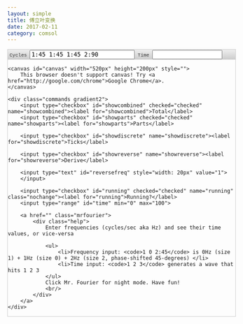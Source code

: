 ```yaml
---
layout: simple
title: 傅立叶变换
date: 2017-02-11
category: comsol
---
```


<head>
<script src="//cdnjs.cloudflare.com/ajax/libs/underscore.js/1.4.2/underscore-min.js"></script>
<script src="//ajax.googleapis.com/ajax/libs/jquery/1.8.2/jquery.min.js"></script>
<script src="//cdnjs.cloudflare.com/ajax/libs/modernizr/2.6.2/modernizr.min.js"></script>
<script src="//ajax.cdnjs.com/ajax/libs/json2/20110223/json2.js"></script>

<!--
TODO:
DONE: Have a "details mode" where we see how we got the frequencies.
- In details mode, have a table / dropdown for you to pick what frequency to analyze
-->
<script type="text/javascript">
	// from view-source:http://treeblurb.com/dev_math/sin_canv00.html
	var x_size = 150;
	var y_size = 100;
    var settings = {
        canvas: {
            width: 0,       // autodetected
            height: 0,
        },
        timegraph_center_x: 150,
        timegraph_center_y: 100,
        timegraph_height: 60,
        timegraph_width: 360,
        circle_radius: 60,
        circle_center_x: 80,
        circle_center_y: 100,
        axis_margin_left: 15,
        axis_margin_top: 15,
        axis_margin_bottom: 15,
        axis_margin_right: 25,
        refresh: 50,    // interval refresh in ms
        steps: 60,      // # of intervals to divide wave into
        cyclegraph_dot: {
            strokeStyle: "#ccc",
            lineWidth: 1.5,
            radius: 3.5,
            fillStyle: "Orange"
        },
        timegraph_dot: {
            strokeStyle: "#ccccff",
            lineWidth: 1.0,
            radius: 3.5,
            fillStyle: "Orange"
        },
        axes: {
            strokeStyle: "#999",
            lineWidth: 0.5
        },
        wave: {
            fillStyle: "rgba(0,0,0,0)",
            strokeStyle: "#C2A7DD",
            lineWidth: 1.5
        },
        combined: {
            color: "#4A93FA"
        },
        interval: {
            dotcolor: "rgba(255, 165, 0, 0.8)",
            lineStyle: "rgba(255, 165, 0, 0.5)",
            lineWidth: 1.0,
        },
        unitcircle: {
            fillStyle: "rgba(0,0,0,0)",
            strokeStyle: "#999",
            lineWidth: 0.5
        },
        cycle: {
            poscolor: "#37B610",
            negcolor: "#E95C59",
            zerocolor: "#999"
        },
        text: {
            font: "normal 12px Courier",
            fillStyle: "#888"
        }
    };
    function getURLParameter(name) {
        return decodeURIComponent((new RegExp('[?|&]' + name + '=' + '([^&;]+?)(&|#|;|$)').exec(location.search)||[,""])[1].replace(/\+/g, '%20'))||null;
    }
    function roundTo(n, digits) {
        return Math.round(n * Math.pow(10, digits)) / Math.pow(10, digits);
    }
    // TODO: perhaps unnecessary, but good for learning: load canvas caches (if possible) and draw into the original
    var cachedCanvas = {};
    function getCachedCanvas(key) {
        return cachedCanvas[key] || null;
    }
    function setCachedCanvas(key, ctx) {
        // flush cache
        if (_(cachedCanvas).keys().length > 25) {
            cachedCanvas = {};
        }
        cachedCanvas[key] = ctx;
    }
    function generateCanvas() {
        var canvas = document.createElement('canvas');
        canvas.width = settings.canvas.width;
        canvas.height = settings.canvas.height;
        return canvas;
    }
    function cachedRender(key, ctx, renderfn) {
        key = JSON.stringify(key);
        var cachedCanvas = getCachedCanvas(key);
        if (!cachedCanvas) {
            cachedCanvas = generateCanvas();
            cached_ctx = cachedCanvas.getContext("2d");
            resetCanvas(cached_ctx);
            renderfn(cached_ctx);
            setCachedCanvas(key, cachedCanvas);
        }
        ctx.drawImage(cachedCanvas, 0, 0);
    }
    // cycleFn: function(x) that returns value for a time point
    // key: unique key for this call, used for caching
    function timegraph_path(ctx, cycleFn, strokeStyle)
    {
        var N = settings.timegraph_width; // buttery-smooth, pixel-by-pixel
        var dx = 2 * (Math.PI) / N;;
        var x = 0;
        var px = settings.timegraph_center_x;
        var px_orig = px;
        var py = settings.timegraph_center_y;
        ctx.beginPath();
        ctx.lineWidth = settings.wave.lineWidth;
        ctx.strokeStyle = strokeStyle || settings.wave.strokeStyle;
        // have one extra point so curves wrap nicely
        for (var i = 0; i <= N; i++) {
            var x = 2 * Math.PI * i/N;
            y = cycleFn(x);
            var px = settings.timegraph_center_x + x * (180 / Math.PI) * settings.timegraph_width / 360;
            var py = settings.timegraph_center_y - settings.timegraph_height*y;
            if (i == 0) {
                ctx.moveTo(px, py);
            }
            else {
                ctx.lineTo(px, py);
            }
        }
        ctx.stroke();
        ctx.closePath();
    }
    function path_circ(ctx, x, y, r)
    {
        ctx.beginPath();
        ctx.arc(x, y, r, 0, Math.PI * 2, true);     //arc(x, y, radius, startAngle, endAngle, anticlockwise)
        ctx.stroke(); 
        ctx.closePath();
    }
    function path_line(ctx, x0, y0, x1, y1)
    {
        ctx.beginPath();
        ctx.moveTo(x0, y0);
        ctx.lineTo(x1, y1);
        ctx.stroke(); 
        ctx.closePath();
    }
    // place circle on canvas 
    function path_dot(ctx, x, y, radius)
    {
        radius = radius || 3.5;
        ctx.beginPath();
        ctx.arc(x, y, radius, 0, Math.PI * 2, true); // arc(x, y, radius, startAngle, endAngle, anticlockwise)
        ctx.fill(); 
        ctx.closePath();
    }
    // dot on cycle chart
    function cyclegraph_dot(ctx, x, y, fillStyle)
    {
        var x = settings.circle_center_x + settings.circle_radius*x;
        var y = settings.circle_center_y - settings.circle_radius*y;
        ctx.strokeStyle = settings.cyclegraph_dot.strokeStyle;
        ctx.lineWidth = settings.cyclegraph_dot.lineWidth;
        // line to origin
        path_line(ctx, settings.circle_center_x, settings.circle_center_y, x, y);
        // draw circle itself
        ctx.fillStyle = fillStyle || settings.cyclegraph_dot.fillStyle;
        path_dot(ctx, x, y, settings.cyclegraph_dot.radius);
    }
    // draw interval marker
    function cyclegraph_interval(ctx, x, y, color)
    {
        var x = settings.circle_center_x + settings.circle_radius*x;
        var y = settings.circle_center_y - settings.circle_radius*y;
        ctx.strokeStyle = color || settings.interval.fillStyle;
        ctx.lineWidth = settings.interval.lineWidth;
        // line to origin
        path_line(ctx, settings.circle_center_x, settings.circle_center_y, x, y);
    }
    function timegraph_interval(ctx, t, color)
    {
        var x = settings.timegraph_center_x + t * 180/Math.PI * settings.timegraph_width / 360;
        var min_y = settings.axis_margin_top;
        var max_y = settings.canvas.height - settings.axis_margin_bottom;
        ctx.fillStyle = color || settings.interval.fillStyle;
        ctx.lineWidth = settings.interval.lineWidth;
        // drop line to baseline
        path_line(ctx, x, min_y, x, max_y);
    }
    // dot on time chart
    function timegraph_dot(ctx, t, height, fillStyle)
    {
    	var x = settings.timegraph_center_x + t * 180/Math.PI * settings.timegraph_width / 360;
    	var y = settings.timegraph_center_y - settings.timegraph_height * height;
        ctx.fillStyle = fillStyle || settings.timegraph_dot.fillStyle;
        path_dot(ctx, x, y, settings.timegraph_dot.radius);
        ctx.strokeStyle = settings.timegraph_dot.strokeStyle;
        ctx.lineWidth = settings.timegraph_dot.lineWidth;
    }
    // parse cycle text and return array of cycle objects (amp, freq, phase)
    // cycles are 0th 1st 2nd 3rd... or 0th 1st & -1st 2nd & -2nd
    function getCycles() {
		$cycleInput = $('input[name=data-cycles]');
		var text = $cycleInput.val();
		text = text.replace(/\s+&\s+/g, '&');
	    var strings = _(text.split(/[\s,]+/)).reject(function(i){ return i == null || i == "";});
	    var index = 0;
	    var cycles = [];
	    function parseCycle(str, freq){
    		var matches = str.split(/[@:]/);
    		return {
    			freq: freq,
    			amp: parseFloat(matches[0]),
    			phase: parseFloat(matches[1] || 0)
    		};
	    }
    	_(strings).each(function(i){
    		var posneg = i.split('&');
    		cycles.push(parseCycle(posneg[0], index));
    		// specified negative cycle too
    		if (posneg[1]) {
    			cycles.push(parseCycle(posneg[1], -1 * index));
    		}
   			index++;
    	});
        cycles = _(cycles).reject(function(i){ return _.isNaN(i.amp); });
    	return cycles;
    }
    function resetCanvas(ctx) {
        ctx.clearRect(0, 0, settings.canvas.width, settings.canvas.height);
    }
    function drawAxes(ctx, scale) {
        // style axes
        ctx.strokeStyle = settings.axes.strokeStyle;
        ctx.lineWidth = settings.axes.lineWidth;
        // x-axis both graphs
        path_line(ctx,
            settings.circle_center_x - settings.circle_radius - settings.axis_margin_left,
            settings.circle_center_y,
            settings.timegraph_center_x + settings.timegraph_width,
            settings.timegraph_center_y);
        // y-axis for circle
        path_line(ctx, settings.circle_center_x, settings.axis_margin_top, settings.circle_center_x,settings.canvas.height - settings.axis_margin_bottom);
        // y-axis for time series
        path_line(ctx, settings.timegraph_center_x, settings.axis_margin_top, settings.timegraph_center_x, settings.canvas.height - settings.axis_margin_bottom);
        // unit circle
        ctx.fillStyle = settings.unitcircle.fillStyle;
        ctx.strokeStyle = settings.unitcircle.strokeStyle;
        ctx.lineWidth = settings.unitcircle.lineWidth;
        path_circ(ctx, settings.circle_center_x, settings.circle_center_y, settings.circle_radius * scale);
        // line for the wave itself
        ctx.fillStyle = settings.wave.fillStyle;
        ctx.strokeStyle = settings.wave.strokeStyle;
        ctx.lineWidth = settings.wave.lineWidth;
    }
    function drawFourier(ctx, options)
    {
        var start = new Date();
        options = options || {};
        // position to move to has been scaled along a circle
        var r = (step/settings.steps) * 2.0 * Math.PI;
        var cycles = getCycles();
        var N = cycles.length;
        var timeseries = Fourier.InverseTransform(cycles);
        var combined = Fourier.totalValue(r, cycles);
        var max_amplitude_time = _(_(timeseries).pluck('amp')).max();
        var max_real = _(_(timeseries).pluck('real')).max();
        // adjust scale if we are hiding the total
        if (!$('#showcombined').is(':checked')) {
            max_amplitude = _(_(cycles).pluck('amp')).max();
        }
        var scale = max_amplitude_time > 0 ? 1 / max_amplitude_time : 1;
        if (scale > 1) {
            scale = 1;
        }
        resetCanvas(ctx);
        drawAxes(ctx, scale);
        function getCycleColor(cycle) {
            var color = cycle.freq > 0 ? settings.cycle.poscolor : settings.cycle.negcolor;
            if (cycle.freq == 0){
                color = settings.cycle.zerocolor;
            }
            return color;
        }
        function drawStatus(text, color) {
            ctx.font = settings.text.font;
            ctx.fillStyle = color || settings.text.fillStyle;
            ctx.fillText(text, settings.timegraph_center_x + 10, canvas.height - settings.axis_margin_bottom);
        }
        function drawIntervals(){
            // draw lines showing the intervals
            _(timeseries).each(function(point){
                // ignore first interval, there's already an x-axis
                if (point.x > 0) {
                    timegraph_interval(ctx, point.x, settings.interval.lineStyle);
                }
                var value = Fourier.totalValue(point.x, {freq: 1, phase: 0, amp: 1});
                cyclegraph_interval(ctx, value.real * scale, value.im * scale, settings.interval.lineStyle);
            });
        }
        if (!$('input[name=data-time]').is(':focus')) {
            var str = _(timeseries).map(function(point){return Math.round(point.real * 10) / 10;}).join(" ");
            $('input[name=data-time]').val(str);
        }
        if ($('#showreverse').is(':checked')) {
            // show only the total and the cycle we want
            var soloFreq = parseInt($('#reversefreq').val());
            scale = 1 / max_amplitude_time;
            var cycle = {
                freq: -1 * soloFreq,
                phase: 0,
                amp: 1
            };
            var color = getCycleColor(cycle);
            var cycleTotal = Fourier.totalValue(r, cycle);
            drawIntervals();
            cyclegraph_dot(ctx, cycleTotal.real * scale, cycleTotal.im * scale, color);
            timegraph_dot(ctx, r, cycleTotal.real * scale, color);
            cachedRender(["timegraph_path", cycle, scale, color], ctx, function(ctx){
                timegraph_path(ctx, function(x){ return Fourier.totalValue(x, cycle).real * scale;}, color);
            });
            var totalReal = 0;
            var totalIm = 0;
            _(timeseries).each(function(point, i){
                // draw the multiplied signal
                var thisCycle = Fourier.totalValue(point.x, cycle);
                if (point.x < r) {
                    timegraph_dot(ctx, point.x, point.real * thisCycle.real * scale, settings.cycle.negcolor);
                    cyclegraph_dot(ctx, point.real * thisCycle.real * scale, point.real * thisCycle.im * scale, settings.cycle.negcolor);
                }
                totalReal += point.real * thisCycle.real;
                totalIm += point.real * thisCycle.im;
            });
            if (timeseries.length > 0 && r > timeseries[timeseries.length - 1].x) {
                // show the final average
                var avgReal = totalReal / N;
                var avgIm = totalIm / N;
                var avgRealRounded = roundTo(avgReal, 2);
                var avgImRounded = roundTo(avgIm, 2);
                var ampRounded = Math.round(Math.sqrt(avgReal * avgReal + avgIm * avgIm), 2);
                var phase = roundTo(Math.atan2(avgImRounded, avgRealRounded) * 180/Math.PI, 0);
                cyclegraph_dot(ctx, avgReal * scale, avgIm * scale, settings.combined.color);
                var text = "avg: " + " re: " + avgRealRounded + " im: " + avgImRounded;
                // text += " [" + ampRounded + (ampRounded != 0 && phase != 0 ? phase : '' ) +  "]";
                drawStatus(text, settings.combined.color);
            }
            return;
        }
        if ($('#showparts').is(':checked')) {
            _(cycles).each(function(cycle){
                var color = getCycleColor(cycle);
                var cycleTotal = Fourier.totalValue(r, cycle);
                cyclegraph_dot(ctx, cycleTotal.real * scale, cycleTotal.im * scale, color);
                timegraph_dot(ctx, r, cycleTotal.real * scale, color);
                timegraph_path(ctx, function(x){ return Fourier.totalValue(x, cycle).real * scale;}, color, cycle);
            });
        }
        // ticks
        if ($('#showdiscrete').is(':checked')){
            drawIntervals();
        }
        // current combined point
        if ($('#showcombined').is(':checked')) {
            cyclegraph_dot(ctx, combined.real * scale, combined.im * scale, settings.combined.color);
            timegraph_path(ctx, function(x){return Fourier.totalValue(x, cycles).real * scale;}, settings.combined.color, cycles);
            timegraph_dot(ctx, r, combined.real * scale, settings.combined.color);
            _(timeseries).each(function(point){
                timegraph_dot(ctx, point.x, point.real * scale, settings.interval.dotcolor);
                cyclegraph_dot(ctx, point.real * scale, point.im * scale, settings.interval.dotcolor);
            });
        }
        // label values
        if ($('#running').is(':checked') == false) {
            var text = "t: " + roundTo(r, 1) + " re: " + roundTo(combined.real, 1) + " im: " + roundTo(combined.im, 1);
        }
    }
    function init()
    {
        var canvas = $('#canvas').get(0);
        var ctx = canvas.getContext("2d");
        settings.canvas.width = canvas.width;
        settings.canvas.height = canvas.height;
        setInterval(function () {
            if ($('#running').is(':checked')) {
                drawFourier(ctx);
                advanceTime();
            }
        }, settings.refresh);
        step = 0;
        function advanceTime(){
            step++;
            if (step > settings.steps){
                step=0;
            }
        }
        $('#reset').click(function(e){
            e.preventDefault();
            step = 0;
            drawFourier(ctx);
        });
        $('input').not('.nochange').change(function(){drawFourier(ctx);}).keyup(function(){drawFourier(ctx);});
        $('#time').css('visibility', 'hidden').change(function(){
            step = ($(this).val() / 100) * settings.steps;
            drawFourier(ctx);
        });
        $('#running').change(function(){
            $('#time').css('visibility', $(this).is(':checked') ? 'hidden' : '');
            $('#time').val((step / settings.steps) * 100);
        });
        if (!Modernizr.inputtypes.range){
            $('#time').css('width', '30px');
        }
        $('input[name=data-time]').keyup(function(){
            var timeseries = Fourier.parseTimeSeries($(this).val());
            var transform = Fourier.Transform(timeseries);
            var newCycles = Fourier.getCyclesFromData(transform);
            var newString = Fourier.getStringFromCycles(newCycles);
            $('input[name=data-cycles]').val(newString);
            drawFourier(ctx, {dataupdate: false});
        });
        $('#canvas').click(function(){
            $('#running').click();
        })
        $('.mrfourier').click(function(e){
            e.preventDefault();
            $('.fourierchart').toggleClass('theme-dark');
        });
    };
    $(function(){
        init();
        var cycles = getURLParameter("cycles");
        if (cycles) {
            cycles = cycles.replace(/,/g, " ");
            $('input[name=data-cycles]').val(cycles);
        } else {
            var time = getURLParameter("time");
            if (time) {
                time = time.replace(/,/g, " ");
                $('input[name=data-cycles]').val("");
                $('input[name=data-time]').val(time).trigger('keyup');
                $('#running').trigger('click');
            }
        }
    });
var Fourier = {};
/*
    Transform a discrete time series to frequency components
    @param data (array): time-series numbers
    @returns frequencies: array of frequency objects, indexed by frequency (f=0 ... N-1):
        {real part, imaginary part, magnitude (computed), phase in degrees (computed) }
*/
Fourier.Transform = function(data) {
    var N = data.length;
    var frequencies = [];
    // for every frequency...
    for (var freq = 0; freq < N; freq++) {     
        var re = 0;
        var im = 0;
        // for every point in time...
        for (var t = 0; t < N; t++) {
            // Spin the signal _backwards_ at each frequency (as radians/s, not Hertz)
            var rate = -1 * (2 * Math.PI) * freq;
            // How far around the circle have we gone at time=t?
            var time = t / N;
            var distance = rate * time;
            // datapoint * e^(-i*2*pi*f) is complex, store each part
            var re_part = data[t] * Math.cos(distance);
            var im_part = data[t] * Math.sin(distance);
            // add this data point's contribution
            re += re_part;
            im += im_part;
        }
        // Close to zero? You're zero.
        if (Math.abs(re) < 1e-10) { re = 0; }
        if (Math.abs(im) < 1e-10) { im = 0; }
        // Average contribution at this frequency
        re = re / N;
        im = im / N;
        frequencies[freq] = {
            re: re,
            im: im,
            freq: freq,
            amp: Math.sqrt(re*re + im*im),
            phase: Math.atan2(im, re) * 180 / Math.PI     // in degrees
        };
    }
    return frequencies;
}
// return data point for all cycles {x, real, im, amp}
Fourier.totalValue = function(x, cycles) {
    cycles = _.isArray(cycles) ? cycles : [cycles];
    var real = 0;
    var im = 0;
    _(cycles).each(function(cycle){
        real += cycle.amp * Math.cos(x * cycle.freq + cycle.phase * Math.PI/180);
        im += cycle.amp * Math.sin(x * cycle.freq + cycle.phase * Math.PI/180);
    });
    return {
        x: x,
        real: real,
        im: im,
        amp: Math.sqrt(real*real + im*im)
    };
};
Fourier.realValue = function(x, cycle) {
    return Fourier.totalValue(x, cycle).real;
};
Fourier.imaginaryValue = function(x, cycle) {
    return Fourier.totalValue(x, cycle).im;
};
// return time series of data points {x, real, im, amp}
Fourier.InverseTransform = function(cycles) {
    var timeseries = [];
    var len = cycles.length;
    for (var i = 0; i < len; i++) {
        var pos = i/len * 2 * Math.PI;
        var total = Fourier.totalValue(pos, cycles);
        timeseries.push(total);
    }
    return timeseries;
};
// Do a fourier transform on this data string
Fourier.getCyclesFromData = function(data, rounding){
    rounding = rounding || 2;
    return _(data).map(function(i){
        return {
            freq: i.freq,
            phase: Math.round(i.phase * Math.pow(10, 1)) / Math.pow(10, 1),
            amp: Math.round(i.amp * Math.pow(10, rounding)) / Math.pow(10, rounding)
        };
    });
};
// convert cycles into parseable string
Fourier.getStringFromCycles = function(cycles){
    var str = "";
    _(cycles).each(function(i){
        str += i.amp;
        if (i.phase != 0 && i.amp != 0){
            str += ":" + i.phase;
        }
        str += " ";
    });
    return str;
}
// Return array of numbers given a time-series string ("1 2.3 -4"). Comma or space separated
Fourier.parseTimeSeries = function(text) {
    var strings = _(text.split(/[\s,]+/)).reject(function(i){ return i == null || i == "";});
    return _(strings).map(function(i){return parseFloat(i);});
}
</script>
</head>

<style type="text/css">
input[type=text] {
	font-family: monospace;
    width: 240px;
}
input[name=data-time] {
    width: 160px;
}
#time {
    width: 100px;
}
.fourierchart {
    width: 520px;
    border: 1px solid #ccc;
    position: relative;
}
label[for=showcombined] {
    color: #4A93FA;
}
label[for=showparts] {
    color: #37B610;
}
label[for=showdiscrete]{
    color: #E7A020;
}
.commands {
    font-family: 'Lucida Console', 'Courier New', monospace;
    font-size: 11px;
    background: #eaeaea;
    color: #333;
    padding: 1px 4px;
}
.gradient {
    background: rgb(238,238,238); /* Old browsers */
    background: -moz-linear-gradient(top,  rgba(238,238,238,1) 0%, rgba(204,204,204,1) 100%); /* FF3.6+ */
    background: -webkit-gradient(linear, left top, left bottom, color-stop(0%,rgba(238,238,238,1)), color-stop(100%,rgba(204,204,204,1))); /* Chrome,Safari4+ */
    background: -webkit-linear-gradient(top,  rgba(238,238,238,1) 0%,rgba(204,204,204,1) 100%); /* Chrome10+,Safari5.1+ */
    background: -o-linear-gradient(top,  rgba(238,238,238,1) 0%,rgba(204,204,204,1) 100%); /* Opera 11.10+ */
    background: -ms-linear-gradient(top,  rgba(238,238,238,1) 0%,rgba(204,204,204,1) 100%); /* IE10+ */
    background: linear-gradient(to bottom,  rgba(238,238,238,1) 0%,rgba(204,204,204,1) 100%); /* W3C */
    filter: progid:DXImageTransform.Microsoft.gradient( startColorstr='#eeeeee', endColorstr='#cccccc',GradientType=0 ); /* IE6-9 */
}
.theme-dark #canvas {
    background: #0F2338;
}
.help {
    font-family: Verdana;
    font-size: 12px;
    position: absolute;
    background: #fafafa;
    padding: 5px;
    color: #333;
    border: 1px solid #ccc;
    top: -150px;
    left: -420px;
    display: none;
    width: 400px;
}
.mrfourier:hover .help {
    xdisplay: block;
}
.mrfourier {
    float: right;
    display: inline-block;
    width: 40px;
    height: 40px;
    /* image from Wikipedia: http://upload.wikimedia.org/wikipedia/commons/thumb/a/aa/Joseph_Fourier.jpg/490px-Joseph_Fourier.jpg; */
    background: url(http://betterexplained.com/examples/fourier/fourier.png);
    position: relative;
    top: -24px;
    left: -3px;
    background-size: 100%;
    background-repeat-x: no-repeat;
    background-position-x: 0px;
    border-radius: 81px;
    border: 1px solid #E5E5E5;
}
</style>

<body>
<div class="fourierchart">
    <div class="commands gradient">
	   Cycles <input type="text" name="data-cycles" value = "1:45 1:45 1:45 2:90">
        Time <input type="text" name="data-time" class="nochange">
    </div>

    <canvas id="canvas" width="520px" height="200px" style="">
        This browser doesn't support canvas! Try <a href="http://google.com/chrome">Google Chrome</a>.
    </canvas>

    <div class="commands gradient2">
        <input type="checkbox" id="showcombined" checked="checked" name="showcombined"><label for="showcombined">Total</label> 
        <input type="checkbox" id="showparts" checked="checked" name="showparts"><label for="showparts">Parts</label>

        <input type="checkbox" id="showdiscrete" name="showdiscrete"><label for="showdiscrete">Ticks</label>

        <input type="checkbox" id="showreverse" name="showreverse"><label for="showreverse">Derive</label>

        <input type="text" id="reversefreq" style="width: 20px" value="1">
        </input>

        <input type="checkbox" id="running" checked="checked" name="running" class="nochange"><label for="running">Running?</label>
        <input type="range" id="time" min="0" max="100">

        <a href="" class="mrfourier">
            <div class="help">
                Enter frequencies (cycles/sec aka Hz) and see their time values, or vice-versa

                <ul>
                    <li>Frequency input: <code>1 0 2:45</code> is 0Hz (size 1) + 1Hz (size 0) + 2Hz (size 2, phase-shifted 45-degrees) </li>
                    <li>Time input: <code>1 2 3</code> generates a wave that hits 1 2 3
                </ul>
                Click Mr. Fourier for night mode. Have fun!
                <br/>
            </div>
        </a>
    </div>
</div>
</body>